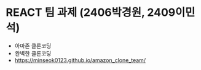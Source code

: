 # REACT 팀 과제 (2406박경원, 2409이민석)

* 아마존 클론코딩
* 완벽한 클론코딩
* https://minseok0123.github.io/amazon_clone_team/
